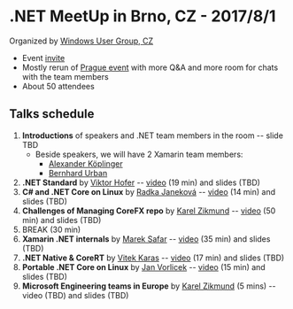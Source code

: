# .NET MeetUp in Brno, CZ - 2017/8/1

Organized by [Windows User Group, CZ](http://wug.cz)
* Event [invite](http://wug.cz/brno/akce/952--Net-TechTalks)
* Mostly rerun of [Prague event](/events/2017-07-19_dotNetMeetUp_Prague) with more Q&A and more room for chats with the team members
* About 50 attendees

## Talks schedule

1. **Introductions** of speakers and .NET team members in the room -- slide TBD
    * Beside speakers, we will have 2 Xamarin team members:
      * [Alexander Köplinger](https://github.com/akoeplinger)
      * [Bernhard Urban](https://github.com/lewurm)
2. **.NET Standard** by [Viktor Hofer](https://github.com/viktorhofer) -- [video](https://wug.cz/zaznamy/414--NET-TechTalks-NET-Standard) (19 min) and slides (TBD)
3. **C# and .NET Core on Linux** by [Radka Janeková](http://www.rhea-ayase.eu/) -- [video](https://wug.cz/zaznamy/415--NET-TechTalks-C-code-in-Linux) (14 min) and slides (TBD)
4. **Challenges of Managing CoreFX repo** by [Karel Zikmund](https://karelz.github.io) -- [video](https://wug.cz/zaznamy/412--NET-TechTalks-Challenges-of-Managing-CoreFX-repo) (50 min) and slides (TBD)
5. BREAK (30 min)
6. **Xamarin .NET internals** by [Marek Safar](https://github.com/marek-safar) -- [video](https://wug.cz/zaznamy/413--NET-TechTalks-Xamarin-NET-internals) (35 min) and slides (TBD)
7. **.NET Native & CoreRT** by [Vitek Karas](https://github.com/vitek-karas) -- [video](https://wug.cz/zaznamy/416--NET-TechTalks-NET-Native-CoreRT) (17 min) and slides (TBD)
8. **Portable .NET Core on Linux** by [Jan Vorlicek](https://github.com/janvorli) -- [video](https://wug.cz/zaznamy/417--NET-TechTalks-Portable-NET-Core-on-Linux) (15 min) and slides (TBD)
9. **Microsoft Engineering teams in Europe** by [Karel Zikmund](https://karelz.github.io) (5 mins) -- video (TBD) and slides (TBD)
